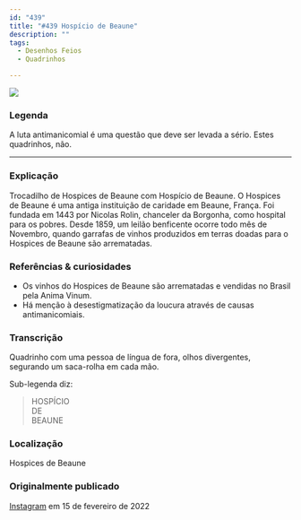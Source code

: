 ```yaml
---
id: "439"
title: "#439 Hospício de Beaune"
description: ""
tags:
  - Desenhos Feios
  - Quadrinhos

---
```

![](https://bebiodicionario-com.s3.amazonaws.com/media/posts/202202/BOD439.jpg)

### Legenda

A luta antimanicomial é uma questão que deve ser levada a sério. Estes quadrinhos, não.

---

### Explicação

Trocadilho de Hospices de Beaune com Hospício de Beaune. O Hospices de Beaune é uma antiga instituição de caridade em Beaune, França. Foi fundada em 1443 por Nicolas Rolin, chanceler da Borgonha, como hospital para os pobres. Desde 1859, um leilão benficente ocorre todo mês de Novembro, quando garrafas de vinhos produzidos em terras doadas para o Hospices de Beaune são arrematadas.

### Referências & curiosidades
- Os vinhos do Hospices de Beaune são arrematadas e vendidas no Brasil pela Anima Vinum.
- Há menção à desestigmatização da loucura através de causas antimanicomiais.

### Transcrição
Quadrinho com uma pessoa de língua de fora, olhos divergentes, segurando um saca-rolha em cada mão.

Sub-legenda diz:
> HOSPÍCIO  
DE  
BEAUNE  

### Localização

Hospices de Beaune

### Originalmente publicado

[Instagram](https://www.instagram.com/p/CZ-OOC0JlUO/) em 15 de fevereiro de 2022
